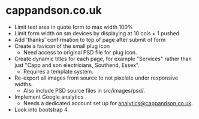 # cappandson.co.uk

* Limit text area in quote form to max width 100%
* Limit form width on sm devices by displaying at 10 cols + 1 pushed
* Add 'thanks' confirmation to top of page after submit of form
* Create a favicon of the small plug icon
  * Need access to original PSD file for plug icon.
* Create dynamic titles for each page, for example "Services" rather than just "Capp and son electricians, Southend, Essex".
  * Requires a template system.
* Re-export all images from source to not pixelate under responsive widths.
  * Also include PSD source files in src/images/psd/.
* Implement Google analytics
  * Needs a dedicated account set up for analytics@cappandson.co.uk.
* Look into bootstrap 4.
